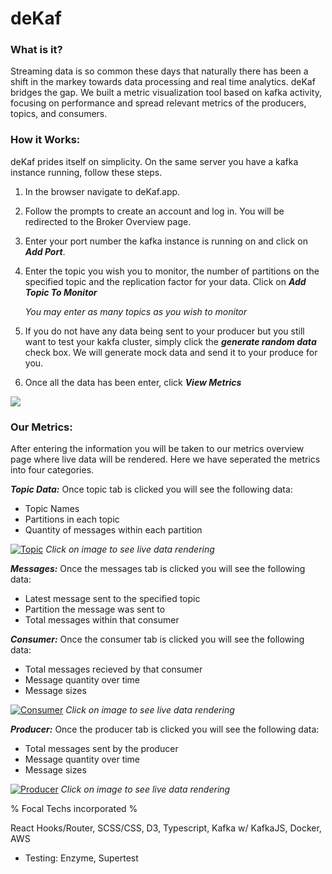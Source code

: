 # deKaf

### What is it?


Streaming data is so common these days that naturally there has been a shift in the markey towards data processing and real time analytics. deKaf bridges the gap. We built a metric visualization tool based on kafka activity, focusing on performance and spread relevant metrics of the producers, topics, and consumers.

### How it Works:
deKaf prides itself on simplicity. On the same server you have a kafka instance running, follow these steps.
1. In the browser navigate to deKaf.app.
2. Follow the prompts to create an account and log in. You will be redirected to the Broker Overview page.
3. Enter your port number the kafka instance is running on and click on **_Add Port_**.
4. Enter the topic you wish you to monitor, the number of partitions on the specified topic and the replication factor for your data. Click on **_Add Topic To Monitor_**

    *You may enter as many topics as you wish to monitor*
5. If you do not have any data being sent to your producer but you still want to test your kakfa cluster, simply click the **_generate random data_** check box. We will generate mock data and send it to your produce for you.
6. Once all the data has been enter, click **_View Metrics_**

![](https://i.imgur.com/NoIubOI.png)

### Our Metrics:
After entering the information you will be taken to our metrics overview page where live data will be rendered. Here we have seperated the metrics into four categories.

***Topic Data:***
Once topic tab is clicked you will see the following data:
- Topic Names
- Partitions in each topic
- Quantity of messages within each partition

[![Topic](https://i.imgur.com/176BayR.png)](https://i.imgur.com/kxPydsD.mp4)
  *Click on image to see live data rendering*

***Messages:***
Once the messages tab is clicked you will see the following data:
- Latest message sent to the specified topic
- Partition the message was sent to
- Total messages within that consumer

***Consumer:***
Once the consumer tab is clicked you will see the following data:
- Total messages recieved by that consumer
- Message quantity over time
- Message sizes

[![Consumer](https://i.imgur.com/J9dlbp3.png)](https://i.imgur.com/PpvJQgY.mp4)
  *Click on image to see live data rendering*


***Producer:***
Once the producer tab is clicked you will see the following data:
- Total messages sent by the producer
- Message quantity over time
- Message sizes

[![Producer](https://i.imgur.com/LBGDuCA.png)](https://i.imgur.com/LZ52PHN.mp4)
  *Click on image to see live data rendering*


% Focal Techs incorporated %

React Hooks/Router, SCSS/CSS, D3, Typescript, Kafka w/ KafkaJS, Docker, AWS 
- Testing: Enzyme, Supertest



